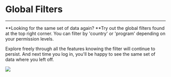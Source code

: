 # Global Filters

---

**Looking for the same set of data again? **Try out the global filters found at the top right corner. You can filter by 'country' or 'program' depending on your permission levels. 

Explore freely through all the features knowing the filter will continue to persist. And next time you log in, you'll be happy to see the same set of data where you left off.

![](https://lh6.googleusercontent.com/biyBFsvLc05K59LYX6-kZDaFjll1MUY-WdlxO5-j7sqUix_ddT_62Y4MLCaw3HEphWasc2JoOB6JLhWs-p4C1xuSC-WLuvLG300J7thHmP5Aj9YTUVSeafPInyF-lHPAkEykm1lK)

